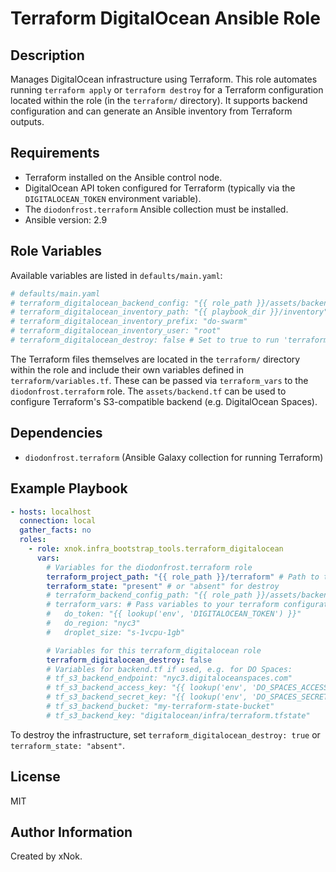 # Terraform DigitalOcean Ansible Role

## Description

Manages DigitalOcean infrastructure using Terraform. This role automates running `terraform apply` or `terraform destroy` for a Terraform configuration located within the role (in the `terraform/` directory). It supports backend configuration and can generate an Ansible inventory from Terraform outputs.

## Requirements

-   Terraform installed on the Ansible control node.
-   DigitalOcean API token configured for Terraform (typically via the `DIGITALOCEAN_TOKEN` environment variable).
-   The `diodonfrost.terraform` Ansible collection must be installed.
-   Ansible version: 2.9

## Role Variables

Available variables are listed in `defaults/main.yaml`:

```yaml
# defaults/main.yaml
# terraform_digitalocean_backend_config: "{{ role_path }}/assets/backend.tf" # Path to backend config
# terraform_digitalocean_inventory_path: "{{ playbook_dir }}/inventory"
# terraform_digitalocean_inventory_prefix: "do-swarm"
# terraform_digitalocean_inventory_user: "root"
# terraform_digitalocean_destroy: false # Set to true to run 'terraform destroy'
```
The Terraform files themselves are located in the `terraform/` directory within the role and include their own variables defined in `terraform/variables.tf`. These can be passed via `terraform_vars` to the `diodonfrost.terraform` role.
The `assets/backend.tf` can be used to configure Terraform's S3-compatible backend (e.g. DigitalOcean Spaces).

## Dependencies

-   `diodonfrost.terraform` (Ansible Galaxy collection for running Terraform)

## Example Playbook

```yaml
- hosts: localhost
  connection: local
  gather_facts: no
  roles:
    - role: xnok.infra_bootstrap_tools.terraform_digitalocean
      vars:
        # Variables for the diodonfrost.terraform role
        terraform_project_path: "{{ role_path }}/terraform" # Path to this role's terraform files
        terraform_state: "present" # or "absent" for destroy
        # terraform_backend_config_path: "{{ role_path }}/assets/backend.tf" # If using this backend config
        # terraform_vars: # Pass variables to your terraform configuration
        #   do_token: "{{ lookup('env', 'DIGITALOCEAN_TOKEN') }}"
        #   do_region: "nyc3"
        #   droplet_size: "s-1vcpu-1gb"

        # Variables for this terraform_digitalocean role
        terraform_digitalocean_destroy: false
        # Variables for backend.tf if used, e.g. for DO Spaces:
        # tf_s3_backend_endpoint: "nyc3.digitaloceanspaces.com"
        # tf_s3_backend_access_key: "{{ lookup('env', 'DO_SPACES_ACCESS_KEY') }}"
        # tf_s3_backend_secret_key: "{{ lookup('env', 'DO_SPACES_SECRET_KEY') }}"
        # tf_s3_backend_bucket: "my-terraform-state-bucket"
        # tf_s3_backend_key: "digitalocean/infra/terraform.tfstate"
```

To destroy the infrastructure, set `terraform_digitalocean_destroy: true` or `terraform_state: "absent"`.

## License

MIT

## Author Information

Created by xNok.

